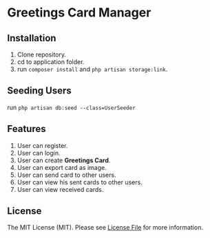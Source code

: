 # Greetings Card Manager


## Installation
1) Clone repository.
2) cd to application folder.
3) run `composer install` and `php artisan storage:link`.

## Seeding Users
run `php artisan db:seed --class=UserSeeder`

## Features
1) User can register.
2) User can login.
3) User can create **Greetings Card**.
4) User can export card as image.
5) User can send card to other users.
6) User can view his sent cards to other users.
7) User can view received cards.

## License
The MIT License (MIT). Please see [License File](LICENSE.md) for more information.